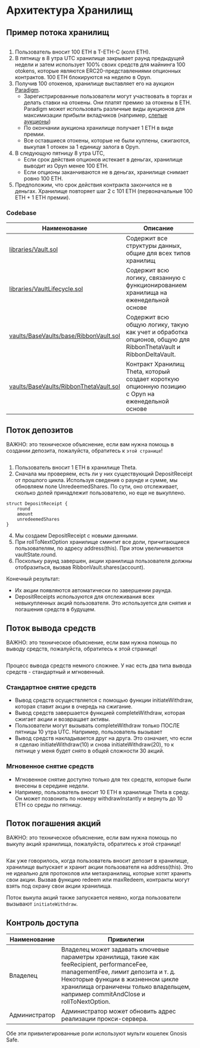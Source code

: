 # Архитектура Хранилищ

## Пример потока хранилищ

<figure><img src="../../.gitbook/assets/Picture 2.png" alt=""><figcaption></figcaption></figure>

1. Пользователь вносит 100 ETH в T-ETH-C (колл ETH).
2. В пятницу в 8 утра UTC хранилище закрывает раунд предыдущей недели и затем использует 100% своих средств для майнинга 100 otokens, которые являются ERC20-представлениями опционных контрактов. 100 ETH блокируются на неделю в Opyn.
3. Получив 100 отокенов, хранилище выставляет его на аукцион [Paradigm](https://www.paradigm.co/).
   * Зарегистрированные пользователи могут участвовать в торгах и делать ставки на отокены. Они платят премию за отокены в ETH. Paradigm может использовать различные виды аукционов для максимизации прибыли вкладчиков (например, [слепые аукционы](https://en.wikipedia.org/wiki/First-price\_sealed-bid\_auction))
   * По окончании аукциона хранилище получает 1 ETH в виде премии.
   * Все оставшиеся отокены, которые не были куплены, сжигаются, выкупая 1 отокен за 1 единицу залога в Opyn.
4. В следующую пятницу 8 утра UTC,
   * Если срок действия опционов истекает в деньгах, хранилище выводит из Opyn менее 100 ETH.
   * Если опционы заканчиваются не в деньгах, хранилище снимает ровно 100 ETH.
5. Предположим, что срок действия контракта закончился не в деньгах. Хранилище повторяет шаг 2 с 101 ETH (первоначальные 100 ETH + 1 ETH премии).

### Codebase

| Наименование                                                                                                                                       | Описание                                                                                                       |
| -------------------------------------------------------------------------------------------------------------------------------------------------- | -------------------------------------------------------------------------------------------------------------- |
| [libraries/Vault.sol](https://github.com/ribbon-finance/ribbon-v2/blob/master/contracts/libraries/Vault.sol)                                       | Содержит все структуры данных, общие для всех типов хранилищ                                                   |
| [libraries/VaultLifecycle.sol](https://github.com/ribbon-finance/ribbon-v2/blob/master/contracts/libraries/VaultLifecycle.sol)                     | Содержит всю логику, связанную с функционированием хранилища на еженедельной основе                            |
| [vaults/BaseVaults/base/RibbonVault.sol](https://github.com/ribbon-finance/ribbon-v2/blob/master/contracts/vaults/BaseVaults/base/RibbonVault.sol) | Содержит всю общую логику, такую как учет и обработка опционов, общую для RibbonThetaVault и RibbonDeltaVault. |
| [vaults/BaseVaults/RibbonThetaVault.sol](https://github.com/ribbon-finance/ribbon-v2/blob/master/contracts/vaults/BaseVaults/RibbonThetaVault.sol) | Контракт Хранилищ Theta, который создает короткую опционную позицию с Opyn на еженедельной основе              |

## Поток депозитов

ВАЖНО: это техническое объяснение, если вам нужна помощь в создании депозита, пожалуйста, обратитесь к `этой странице`!

<figure><img src="../../.gitbook/assets/Picture 3.png" alt=""><figcaption></figcaption></figure>

1. Пользователь вносит 1 ETH в хранилище Theta.
2. Сначала мы проверяем, есть ли у них существующий DepositReceipt от прошлого цикла. Используя сведения о раунде и сумме, мы обновляем поле UnredeemedShares. По сути, оно отслеживает, сколько долей принадлежит пользователю, но еще не выкуплено.

```
struct DepositReceipt {
	round
	amount
	unredeemedShares
}
```

4. Мы создаем DepositReceipt с новыми данными.
5. При rollToNextOption хранилище сминтит все доли, причитающиеся пользователям, по адресу address(this). При этом увеличивается vaultState.round.
6. Поскольку раунд завершен, акции хранилища пользователя должны отобразиться, вызвав RibbonVault.shares(account).

Конечный результат:

* Их акции появляются автоматически по завершении раунда.
* DepositReceipts используются для отслеживания всех невыкупленных акций пользователя. Это используется для снятия и погашения средств в будущем.

## Поток вывода средств

ВАЖНО: это техническое объяснение, если вам нужна помощь по выводу средств, пожалуйста, обратитесь к этой странице!

<figure><img src="../../.gitbook/assets/Picture 4.png" alt=""><figcaption></figcaption></figure>

Процесс вывода средств немного сложнее. У нас есть два типа вывода средств - стандартный и мгновенный.

### **Стандартное снятие средств**

* Вывод средств осуществляется с помощью функции initiateWithdraw, которая ставит акции в очередь на сжигание.
* Вывод средств завершается функцией completeWithdraw, которая сжигает акции и возвращает активы.
* Пользователи могут вызывать completeWithdraw только ПОСЛЕ пятницы 10 утра UTC. Например, пользователь вызывает
* Вывод средств накладывается друг на друга. Это означает, что если я сделаю initiateWithdraw(10) и снова initiateWithdraw(20), то к пятнице у меня будет снято в общей сложности 30 акций.

### **Мгновенное снятие средств**

* Мгновенное снятие доступно только для тех средств, которые были внесены в середине недели.
* Например, пользователь вносит 10 ETH в хранилище Theta в среду. Он может позвонить по номеру withdrawInstantly и вернуть до 10 ETH со среды по пятницу.

## Поток погашения акций

ВАЖНО: это техническое объяснение, если вам нужна помощь по выкупу акций хранилища, пожалуйста, обратитесь к этой странице!

<figure><img src="../../.gitbook/assets/Picture 5.png" alt=""><figcaption></figcaption></figure>

Как уже говорилось, когда пользователь вносит депозит в хранилище, хранилище выпускает и хранит акции пользователя на address(this). Это не идеально для протоколов или метахранилищ, которые хотят хранить свои акции. Вызвав функцию redeem или maxRedeem, контракты могут взять под охрану свои акции хранилища.

Поток выкупа акций также запускается неявно, когда пользователи вызывают `initiateWithdraw`.

## Контроль доступа

| Наименование  | Привилегии                                                                                                                                                                                                                                                  |
| ------------- | ----------------------------------------------------------------------------------------------------------------------------------------------------------------------------------------------------------------------------------------------------------- |
| Владелец      | Владелец может задавать ключевые параметры хранилища, такие как feeRecipient, performanceFee, managementFee, лимит депозита и т. д. Некоторые функции в жизненном цикле хранилища ограничены только владельцем, например commitAndClose и rollToNextOption. |
| Администратор | Администратор может обновить адрес реализации прокси-сервера.                                                                                                                                                                                               |

Обе эти привилегированные роли используют мульти кошелек Gnosis Safe.
